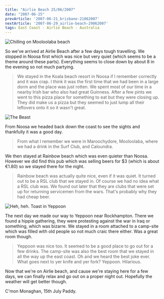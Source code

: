 ```yaml
---
title: "Airlie Beach 25/06/2007"
date: "2007-06-25"
prevArticle: '2007-06-21_brisbane-21062007'
nextArticle: '2007-06-29_airlie-beach-29062007'
tags: East Coast - Airlie Beach - Australia
---
```

![Chilling on Mooloolaba beach](/images/S6001118.JPG "Chilling on Mooloolaba beach")

So we've arrived at Airlie Beach after a few days tough travelling. We stopped in Noosa first which was nice but very quiet (which seems to be a theme around these parts). Everything seems to close down by about 8 in the evening so not much partying.

> We stayed in the Koala beach resort in Noosa if I remember correctly and it was crap. I think it  was the first time that we had been in a large dorm and the place was just rotten. We spent most of our time in a nearby Irish bar who also had great Guinness. After a few pints we went to this pizza place for something to eat but they were closing up. They did make us a pizza but they seemed to just lump all their leftovers onto it so it wasn't great.

![The Beast](/images/S6001142.JPG "The Beast")

From Noosa we headed back down the coast to see the sights and thankfully it was a good day.
> From what I remember we were in Maroochydore, Mooloolaba, where we had a drink in the Surf Club, and Caloundra.

We then stayed at Rainbow beach which was even quieter than Noosa. However we did find this pub which was selling beers for $3 (which is about €1.80) so we stayed there for the night.

> Rainbow beach was actually quite nice, even if it was quiet. It turned out to be a RSL club that we stayed in. Of course we had no idea what a RSL club was. We found out later that they are clubs that were set up for returning servicemen from the wars. That's probably why they had cheap beer.

![Heh, heh. Toast in Yeppoon](/images/S6001148.JPG "Heh, heh. Toast in Yeppoon")

The next day we made our way to Yeppoon near Rockhampton. There we found a hippie gathering, they were protesting against the war in Iraq or something, which was bizarre. We stayed in a room attached to a camp-site which was filled with old people so not much craic there either. Was a great room though.

> Yeppoon was nice too. It seemed to be a good place to go out for a few drinks. The camp-site was also the best room that we stayed in all the way up the east coast. Oh and we heard the best joke ever. What goes next to yer knife and yer fork? Yeppoon. Hilarious.

Now that we're on Airlie beach, and cause we're staying here for a few days, we can finally relax and go out on a proper night out. Hopefully the weather will get better though.

C'mon Monaghan, 15th July
Paddy.